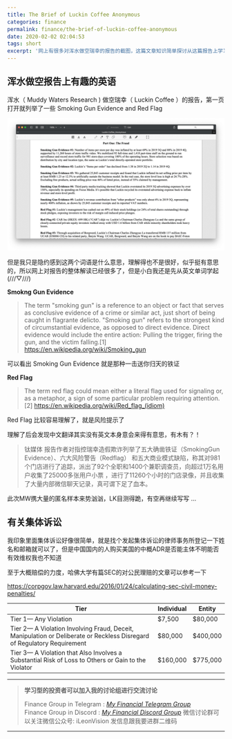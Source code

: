 ```yaml
---
title: The Brief of Luckin Coffee Anonymous
categories: finance
permalink: finance/the-brief-of-luckin-coffee-anonymous
date: 2020-02-02 02:04:53
tags: short
excerpt: '网上有很多对浑水做空瑞幸的报告的截图，这篇文章知识简单探讨从这篇报告上学习到的有趣的英文俚语'
---
```


## 浑水做空报告上有趣的英语

浑水（ Muddy Waters Research )  做空瑞幸（ Luckin Coffee ）的报告，第一页打开就列举了一些 Smoking Gun Evidence and Red Flag 

![image-20200202020947536](the-brief-of-luckin-coffee-anonymous/image-20200202020947536.png)

但是我只是隐约感到这两个词语是什么意思，理解得也不是很好，似乎挺有意思的，所以网上对报告的整体解读已经很多了，但是小白我还是先从英文单词学起 (///▽///) 



**Smokng Gun Evidence**

>The term "smoking gun" is a reference to an object or fact that serves as conclusive evidence of a crime or similar act, just short of being caught in flagrante delicto. "Smoking gun" refers to the strongest kind of circumstantial evidence, as opposed to direct evidence. Direct evidence would include the entire action: Pulling the trigger, firing the gun, and the victim falling.[1]
>https://en.wikipedia.org/wiki/Smoking_gun

可以看出 Smoking Gun Evidence 就是那种一击送你归天的铁证



**Red Flag**

>The term red flag could mean either a literal flag used for signaling or, as a metaphor, a sign of some particular problem requiring attention.[2]
>https://en.wikipedia.org/wiki/Red_flag_(idiom)

Red Flag 比较容易理解了，就是风险提示了

理解了后会发现中文翻译其实没有英文本身意会来得有意思，有木有？！



> 钛媒体 报告作者对指控瑞幸造假欺诈列举了五大确凿铁证（SmokingGun Evidence）、六大风险警告（Redflag） 和五大商业模式缺陷，称其对981个门店进行了追踪，派出了92个全职和1400个兼职调查员，向超过1万名用户收集了25000多张用户小票 ，进行了11260个小时的门店录像，并且收集了大量内部微信聊天记录，真可谓下足了血本。
>

此次MW携大量的匿名样本来势汹汹，LK目测得跪，有空再继续写写 ...



## 有关集体诉讼

我印象里面集体诉讼好像很简单，就是找个发起集体诉讼的律师事务所登记一下姓名和邮箱就可以了，但是中国国内的人购买美国的中概ADR是否能主体不明能否有效维权我也不知道

至于大概赔偿的力度，哈佛大学有篇SEC的对公民理赔的文章可以参考一下

https://corpgov.law.harvard.edu/2016/01/24/calculating-sec-civil-money-penalties/

| **Tier**                                                     | **Individual** | **Entity** |
| ------------------------------------------------------------ | -------------- | ---------- |
| Tier 1— Any Violation                                        | $7,500         | $80,000    |
| Tier 2— A Violation Involving Fraud, Deceit, Manipulation or Deliberate or Reckless Disregard of Regulatory Requirement | $80,000        | $400,000   |
| Tier 3— A Violation that Also Involves a Substantial Risk of Loss to Others or Gain to the Violator | $160,000       | $775,000   |



------

> **学习型的投资者可以加入我的讨论组进行交流讨论**     
>
> Finance Group in Telegram : [_My Financial Telegram Group_](https://t.me/joinchat/JAgU_xVgurGtCieh5GQ56g)   
> Finance Group in Discord : [_My Financial Discord Group_](https://discord.gg/NgWdjb)
> 微信讨论群可以关注微信公众号:  iLeonVision 发信息跟我要进群二维码

------

